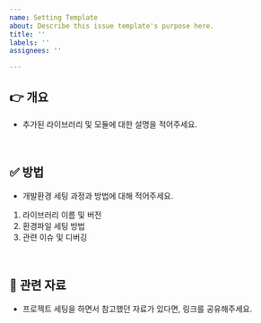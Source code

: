 ```yaml
---
name: Setting Template
about: Describe this issue template's purpose here.
title: ''
labels: ''
assignees: ''

---
```


## 👉 개요

- 추가된 라이브러리 및 모듈에 대한 설명을 적어주세요.

<br>

## ✅ 방법

- 개발환경 세팅 과정과 방법에 대해 적어주세요.

1. 라이브러리 이름 및 버전
2. 환경파일 세팅 방법
3. 관련 이슈 및 디버깅

<br>

## 🔖 관련 자료

- 프로젝트 세팅을 하면서 참고했던 자료가 있다면, 링크를 공유해주세요.

